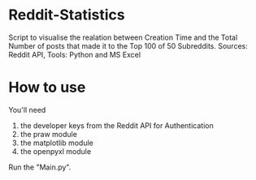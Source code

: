 # Reddit-Statistics

Script to visualise the realation between Creation Time and the Total Number of posts that made it to the Top 100 of 50 Subreddits.
Sources: Reddit API, 
Tools: Python and MS Excel

# How to use
You'll need 
1. the developer keys from the Reddit API for Authentication
2. the praw module
3. the matplotlib module
4. the openpyxl module

Run the "Main.py".
